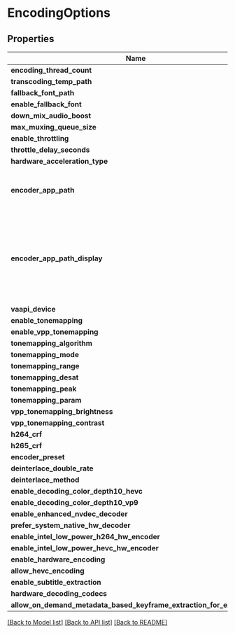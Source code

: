 # EncodingOptions

## Properties

Name | Type | Description | Notes
------------ | ------------- | ------------- | -------------
**encoding_thread_count** | Option<**i32**> |  | [optional]
**transcoding_temp_path** | Option<**String**> |  | [optional]
**fallback_font_path** | Option<**String**> |  | [optional]
**enable_fallback_font** | Option<**bool**> |  | [optional]
**down_mix_audio_boost** | Option<**f64**> |  | [optional]
**max_muxing_queue_size** | Option<**i32**> |  | [optional]
**enable_throttling** | Option<**bool**> |  | [optional]
**throttle_delay_seconds** | Option<**i32**> |  | [optional]
**hardware_acceleration_type** | Option<**String**> |  | [optional]
**encoder_app_path** | Option<**String**> | Gets or sets the FFmpeg path as set by the user via the UI. | [optional]
**encoder_app_path_display** | Option<**String**> | Gets or sets the current FFmpeg path being used by the system and displayed on the transcode page. | [optional]
**vaapi_device** | Option<**String**> |  | [optional]
**enable_tonemapping** | Option<**bool**> |  | [optional]
**enable_vpp_tonemapping** | Option<**bool**> |  | [optional]
**tonemapping_algorithm** | Option<**String**> |  | [optional]
**tonemapping_mode** | Option<**String**> |  | [optional]
**tonemapping_range** | Option<**String**> |  | [optional]
**tonemapping_desat** | Option<**f64**> |  | [optional]
**tonemapping_peak** | Option<**f64**> |  | [optional]
**tonemapping_param** | Option<**f64**> |  | [optional]
**vpp_tonemapping_brightness** | Option<**f64**> |  | [optional]
**vpp_tonemapping_contrast** | Option<**f64**> |  | [optional]
**h264_crf** | Option<**i32**> |  | [optional]
**h265_crf** | Option<**i32**> |  | [optional]
**encoder_preset** | Option<**String**> |  | [optional]
**deinterlace_double_rate** | Option<**bool**> |  | [optional]
**deinterlace_method** | Option<**String**> |  | [optional]
**enable_decoding_color_depth10_hevc** | Option<**bool**> |  | [optional]
**enable_decoding_color_depth10_vp9** | Option<**bool**> |  | [optional]
**enable_enhanced_nvdec_decoder** | Option<**bool**> |  | [optional]
**prefer_system_native_hw_decoder** | Option<**bool**> |  | [optional]
**enable_intel_low_power_h264_hw_encoder** | Option<**bool**> |  | [optional]
**enable_intel_low_power_hevc_hw_encoder** | Option<**bool**> |  | [optional]
**enable_hardware_encoding** | Option<**bool**> |  | [optional]
**allow_hevc_encoding** | Option<**bool**> |  | [optional]
**enable_subtitle_extraction** | Option<**bool**> |  | [optional]
**hardware_decoding_codecs** | Option<**Vec<String>**> |  | [optional]
**allow_on_demand_metadata_based_keyframe_extraction_for_extensions** | Option<**Vec<String>**> |  | [optional]

[[Back to Model list]](../README.md#documentation-for-models) [[Back to API list]](../README.md#documentation-for-api-endpoints) [[Back to README]](../README.md)


